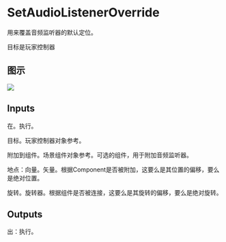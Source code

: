 # SetAudioListenerOverride

用来覆盖音频监听器的默认定位。

目标是玩家控制器

## 图示

![]($-20221218-19033753.png)

## Inputs

在。执行。

目标。玩家控制器对象参考。

附加到组件。场景组件对象参考。可选的组件，用于附加音频监听器。

地点：向量。矢量。根据Component是否被附加，这要么是其位置的偏移，要么是绝对位置。

旋转。旋转器。根据组件是否被连接，这要么是其旋转的偏移，要么是绝对旋转。  

## Outputs

出：执行。
